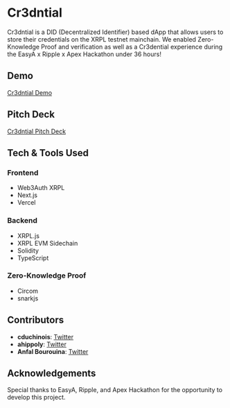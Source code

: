 # Cr3dntial

Cr3dntial is a DID (Decentralized Identifier) based dApp that allows users to store their credentials on the XRPL testnet mainchain. We enabled Zero-Knowledge Proof and verification as well as a Cr3dential experience during the EasyA x Ripple x Apex Hackathon under 36 hours!

## Demo

[Cr3dntial Demo](https://apex-hackathon.vercel.app/)

## Pitch Deck

[Cr3dntial Pitch Deck](https://www.canva.com/design/DAGHnENTuEQ/4r1paJK14WqhpXwgjDTr2A/edit?utm_content=DAGHnENTuEQ&utm_campaign=designshare&utm_medium=link2&utm_source=sharebutton)

## Tech & Tools Used

### Frontend
- Web3Auth XRPL
- Next.js
- Vercel

### Backend
- XRPL.js
- XRPL EVM Sidechain
- Solidity
- TypeScript

### Zero-Knowledge Proof
- Circom
- snarkjs

## Contributors
- **cduchinois**: [Twitter](https://x.com/cduchinois)
- **ahippoly**: [Twitter](https://x.com/Azioth_)
- **Anfal Bourouina**: [Twitter](https://x.com/anfel_fullah)

## Acknowledgements
Special thanks to EasyA, Ripple, and Apex Hackathon for the opportunity to develop this project.
